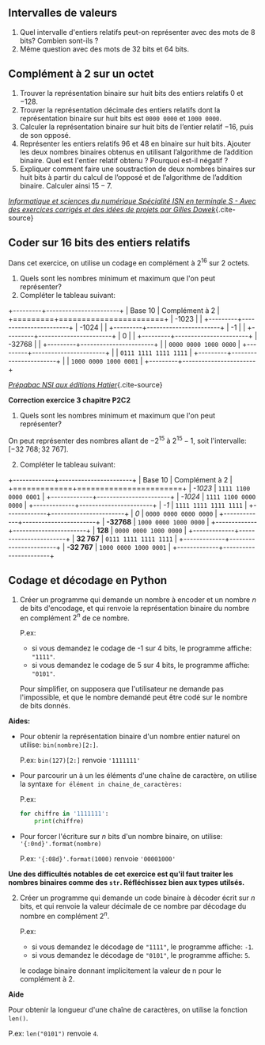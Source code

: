 ## Intervalles de valeurs

1. Quel intervalle d'entiers relatifs peut-on représenter avec des mots de 8 bits? Combien sont-ils
   ?
2. Même question avec des mots de 32 bits et 64 bits.

## Complément à 2 sur un octet

1. Trouver la représentation binaire sur huit bits des entiers relatifs $0$ et $-128$.
2. Trouver la représentation décimale des entiers relatifs dont la
   représentation binaire sur huit bits est `0000 0000` et `1000 0000`.
3. Calculer la représentation binaire sur huit bits de l’entier relatif $-16$, puis de son opposé.
4. Représenter les entiers relatifs $96$ et $48$ en binaire sur huit bits.
   Ajouter les deux nombres binaires obtenus en utilisant l’algorithme de
   l’addition binaire. Quel est l'entier relatif obtenu ? Pourquoi est-il
   négatif ?
5. Expliquer comment faire une soustraction de deux nombres binaires sur huit
   bits à partir du calcul de l’opposé et de l’algorithme de l’addition binaire.
   Calculer ainsi $15 - 7$. 


*[Informatique et sciences du numérique Spécialité ISN en terminale S - Avec des exercices corrigés
et des idées de projets par Gilles
Dowek](http://www.editions-eyrolles.com/Livre/9782212135435/)*{.cite-source}

## Coder sur 16 bits des entiers relatifs

Dans cet exercice, on utilise un codage en complément à $2^{16}$ sur 2 octets. 

1. Quels sont les nombres minimum et maximum que l'on peut représenter?
2. Compléter le tableau suivant:

+---------+-----------------------+
| Base 10 |    Complément à 2     |
+=========+=======================+
| -1023   |                       |
+---------+-----------------------+
| -1024   |                       |
+---------+-----------------------+
| -1      |                       |
+---------+-----------------------+
| 0       |                       |
+---------+-----------------------+
| -32768  |                       |
+---------+-----------------------+
|         | `0000 0000 1000 0000` |
+---------+-----------------------+
|         | `0111 1111 1111 1111` |
+---------+-----------------------+
|         | `1000 0000 1000 0001` |
+---------+-----------------------+


*[Prépabac NSI aux éditions Hatier](https://www.editions-hatier.fr/livre/nsi-1re-generale-numerique-et-sciences-informatiques-prepabac-9782401052307)*{.cite-source}

**Correction exercice 3 chapitre P2C2**

1. Quels sont les nombres minimum et maximum que l'on peut représenter?

On peut représenter des nombres allant de $-2^{15}$  à $2^{15} -1$, soit l'intervalle: $[-32~768; 32~767].$

2. Compléter le tableau suivant:

+-------------+-----------------------+
|   Base 10   |    Complément à 2     |
+=============+=======================+
| *-1023*     | `1111 1100 0000 0001` |
+-------------+-----------------------+
| *-1024*     | `1111 1100 0000 0000` |
+-------------+-----------------------+
| *-1*        | `1111 1111 1111 1111` |
+-------------+-----------------------+
| *0*         | `0000 0000 0000 0000` |
+-------------+-----------------------+
| **-32768**  | `1000 0000 1000 0000` |
+-------------+-----------------------+
| **128**     | `0000 0000 1000 0000` |
+-------------+-----------------------+
| **32 767**  | `0111 1111 1111 1111` |
+-------------+-----------------------+
| **-32 767** | `1000 0000 1000 0001` |
+-------------+-----------------------+



## Codage et décodage en Python

1. Créer un programme qui demande un nombre à encoder et un nombre $n$ de bits d'encodage, et qui
   renvoie la représentation binaire du nombre en complément $2^n$ de ce nombre.

   P.ex:
   
   - si vous demandez le codage de -1 sur 4 bits, le programme affiche: `"1111"`.
   - si vous demandez le codage de 5 sur 4 bits, le programme affiche: `"0101"`.

   Pour simplifier, on supposera que l'utilisateur ne demande pas l'impossible, et que le nombre
   demandé peut être codé sur le nombre de bits donnés.

**Aides:**

- Pour obtenir la représentation binaire d'un nombre entier naturel on utilise: `bin(nombre)[2:]`.

  P.ex: `bin(127)[2:]` renvoie `'1111111'`

- Pour parcourir un à un les éléments d'une chaîne de caractère, on utilise la syntaxe `for élément in chaine_de_caractères:`
  
  P.ex:

  ```python
  for chiffre in '1111111':
      print(chiffre)
  ```

- Pour forcer l'écriture sur $n$ bits d'un nombre binaire, on utilise: `'{:0nd}'.format(nombre)`
  
  P.ex: `'{:08d}'.format(1000)` renvoie `'00001000'`

**Une des difficultés notables de cet exercice est qu'il faut traiter les nombres binaires comme
des `str`. Réfléchissez bien aux types utilsés.**


2. Créer un programme qui demande un code binaire à décoder écrit sur $n$ bits, et qui
   renvoie la valeur décimale de ce nombre par décodage du nombre en complément $2^n$.

   P.ex:
   
   - si vous demandez le décodage de `"1111"`, le programme affiche: `-1`.
   - si vous demandez le décodage de `"0101"`, le programme affiche: `5`.

   le codage binaire donnant implicitement la valeur de n pour le complément à 2.

**Aide**

Pour obtenir la longueur d'une chaîne de caractères, on utilise la fonction `len()`.

P.ex: `len("0101")` renvoie `4`.

<!-- Exo sur le bug de l'an 2038 de linux

Source: https://linux.developpez.com/actu/309958/Linux-5-10-rc1-se-separe-d-une-fonctionnalite-vieille-de-plusieurs-decennies-qui-a-cause-des-bogues-de-securite-et-repousse-le-probleme-de-l-an-2038-a-l-an-2486-via-un-reglage-de-l-horodatage-XFS/

Depuis la version 5.6 du noyau, publié en mars dernier, l’équipe a commencé à proposer des correctifs pour résoudre le problème de l’année 2038. Il s’agit d’un bogue détecté il y a longtemps dans l’encodage du temps sur les systèmes de type Unix, dont Linux, macOS, et d’autres systèmes d’exploitation compatibles POSIX. Sur ces systèmes, le calcul du temps est effectué en fonction des secondes écoulées à partir du 1er janvier 1970 à 00:00:00 UTC (nommée également epoch). Un jour donnera par exemple 86 400 secondes et une année 31 536 000 secondes.

Et plus les années passeront, plus il faudra de nombres pour représenter les dates. Pour effectuer le décompte sur ces systèmes, lorsque la fonction time() est appelée, elle retourne un entier signé de type “time_t”. Si le système est 32 bits, la valeur retournée est un entier signé 32 bits et si le système est 64 bits, la valeur retournée est 64 bits. Sur un système 64 bits, les limites sont supérieures à 292 milliards d’années. Il n’y a donc pas de soucis à se faire ici (ce sera beaucoup plus que l'âge de notre planète ou l'estimation de son espérance de vie).

Mais sur les systèmes 32 bits, le nombre de secondes total que la fonction peut retourner est 231–1, c’est-à-dire environ 136 ans. La date de référence étant le 1er janvier 1970 à 00:00:00 UTC, la date minimale représentable est le vendredi 13 décembre 1901 et la date maximale représentable est le mardi 19 janvier 2038 à 3 h 14 min 8 s. Lorsqu’il sera 3 h 14 min 8 s le 19 janvier 2038, le système passera au 13 décembre 1901 à la seconde suivante (également appelé le bogue de l’an 2038 abrégé en anglais Y2038). Bien évidemment, ce ne sera pas la fin du monde.

-->
